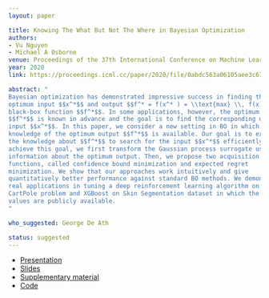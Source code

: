 ```yaml
---
layout: paper

title: Knowing The What But Not The Where in Bayesian Optimization
authors:
- Vu Nguyen
- Michael A Osborne
venue: Proceedings of the 37th International Conference on Machine Learning
year: 2020
link: https://proceedings.icml.cc/paper/2020/file/0abdc563a06105aee3c6136871c9f4d1-Paper.pdf

abstract: "
Bayesian optimization has demonstrated impressive success in finding the
optimum input $$x^*$$ and output $$f^* = f(x^* ) = \\text{max} \\, f(x)$$ of a
black-box function $$f^*$$. In some applications, however, the optimum output 
$$f^*$$ is known in advance and the goal is to find the corresponding optimum
input $$x^*$$. In this paper, we consider a new setting in BO in which the
knowledge of the optimum output $$f^*$$ is available. Our goal is to exploit
the knowledge about $$f^*$$ to search for the input $$x^*$$ efficiently. To
achieve this goal, we first transform the Gaussian process surrogate using the
information about the optimum output. Then, we propose two acquisition
functions, called confidence bound minimization and expected regret
minimization. We show that our approaches work intuitively and give
quantitatively better performance against standard BO methods. We demonstrate
real applications in tuning a deep reinforcement learning algorithm on the
CartPole problem and XGBoost on Skin Segmentation dataset in which the optimum
values are publicly available.
"

who_suggested: George De Ath

status: suggested
---
```

- [Presentation](https://slideslive.com/38927867/)
- [Slides](https://icml.cc/media/Slides/icml/2020/virtual(no-parent)-14-21-00UTC-6137-knowing_the_wha.pdf)
- [Supplementary material](https://proceedings.icml.cc/paper/2020/file/0abdc563a06105aee3c6136871c9f4d1-Supplemental.pdf)
- [Code](https://github.com/ntienvu/KnownOptimum_BO)